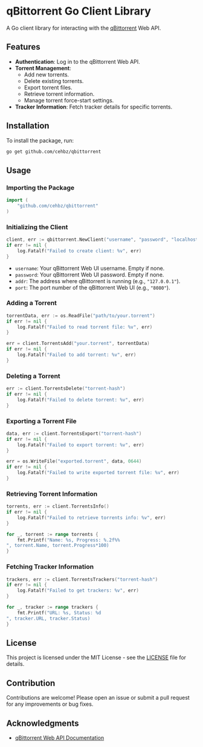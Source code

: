 
# qBittorrent Go Client Library

A Go client library for interacting with the [qBittorrent](https://www.qbittorrent.org/) Web API.

## Features

- **Authentication**: Log in to the qBittorrent Web API.
- **Torrent Management**:
  - Add new torrents.
  - Delete existing torrents.
  - Export torrent files.
  - Retrieve torrent information.
  - Manage torrent force-start settings.
- **Tracker Information**: Fetch tracker details for specific torrents.

## Installation

To install the package, run:

```bash
go get github.com/cehbz/qbittorrent
```

## Usage

### Importing the Package

```go
import (
    "github.com/cehbz/qbittorrent"
)
```

### Initializing the Client

```go
client, err := qbittorrent.NewClient("username", "password", "localhost", "8080")
if err != nil {
    log.Fatalf("Failed to create client: %v", err)
}
```

- `username`: Your qBittorrent Web UI username. Empty if none.
- `password`: Your qBittorrent Web UI password. Empty if none.
- `addr`: The address where qBittorrent is running (e.g., `"127.0.0.1"`).
- `port`: The port number of the qBittorrent Web UI (e.g., `"8080"`).

### Adding a Torrent

```go
torrentData, err := os.ReadFile("path/to/your.torrent")
if err != nil {
    log.Fatalf("Failed to read torrent file: %v", err)
}

err = client.TorrentsAdd("your.torrent", torrentData)
if err != nil {
    log.Fatalf("Failed to add torrent: %v", err)
}
```

### Deleting a Torrent

```go
err := client.TorrentsDelete("torrent-hash")
if err != nil {
    log.Fatalf("Failed to delete torrent: %v", err)
}
```

### Exporting a Torrent File

```go
data, err := client.TorrentsExport("torrent-hash")
if err != nil {
    log.Fatalf("Failed to export torrent: %v", err)
}

err = os.WriteFile("exported.torrent", data, 0644)
if err != nil {
    log.Fatalf("Failed to write exported torrent file: %v", err)
}
```

### Retrieving Torrent Information

```go
torrents, err := client.TorrentsInfo()
if err != nil {
    log.Fatalf("Failed to retrieve torrents info: %v", err)
}

for _, torrent := range torrents {
    fmt.Printf("Name: %s, Progress: %.2f%%
", torrent.Name, torrent.Progress*100)
}
```

### Fetching Tracker Information

```go
trackers, err := client.TorrentsTrackers("torrent-hash")
if err != nil {
    log.Fatalf("Failed to get trackers: %v", err)
}

for _, tracker := range trackers {
    fmt.Printf("URL: %s, Status: %d
", tracker.URL, tracker.Status)
}
```

## License

This project is licensed under the MIT License - see the [LICENSE](LICENSE) file for details.

## Contribution

Contributions are welcome! Please open an issue or submit a pull request for any improvements or bug fixes.

## Acknowledgments

- [qBittorrent Web API Documentation](https://github.com/qbittorrent/qBittorrent/wiki#WebUI-API)
